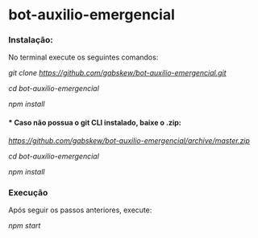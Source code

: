 # bot-auxilio-emergencial

### Instalação:  

No terminal execute os seguintes comandos:

_git clone https://github.com/gabskew/bot-auxilio-emergencial.git_  

_cd bot-auxilio-emergencial_  

_npm install_

#### * Caso não possua o git CLI instalado, baixe o .zip:

_https://github.com/gabskew/bot-auxilio-emergencial/archive/master.zip_  

_cd bot-auxilio-emergencial_  

_npm install_

### Execução
Após seguir os passos anteriores, execute:  

_npm start_